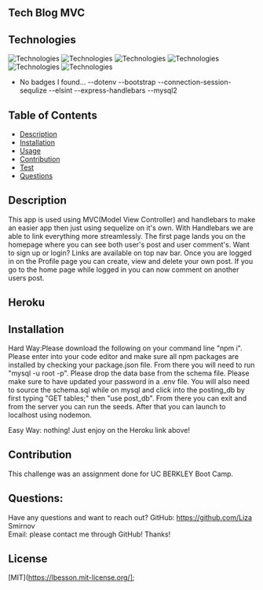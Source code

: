 ## Tech Blog MVC

## Technologies
![Technologies](https://img.shields.io/badge/-Git-F05032?logo=Git&logoColor=white)
![Technologies](https://img.shields.io/badge/-JavaScript-007396?logo=JavaScript&logoColor=white)
![Technologies](https://img.shields.io/badge/Express.js-000000?style=for-the-badge&logo=express&logoColor=white)
![Technologies](https://img.shields.io/badge/-npm-CB3837?logo=npm&logoColor=white)
![Technologies](https://img.shields.io/badge/-MySQL-4479A1?logo=MySQL&logoColor=white)
![Technologies](https://img.shields.io/badge/Sequelize-52B0E7?style=for-the-badge&logo=Sequelize&logoColor=white)
- No badges I found...
--dotenv
--bootstrap
--connection-session-sequlize
--elsint
--express-handlebars
--mysql2


## Table of Contents
* [Description](#description)
* [Installation](#installation)
* [Usage](#usage)
* [Contribution](#contribution)
* [Test](#test)
* [Questions](#questions)

## Description
This app is used using MVC(Model View Controller) and handlebars to make an easier app then just using sequelize on it's own. With Handlebars we are able to link everything more streamlessly. The first page lands you on the homepage where you can see both user's post and user comment's. Want to sign up or login? Links are available on top nav bar. Once you are logged in on the Profile page you can create, view and delete your own post. If you go to the home page while logged in you can now comment on another users post. 

## Heroku


## Installation
Hard Way:Please download the following on your command line "npm i". Please enter into your code editor and make sure all npm packages are installed by checking your package.json file. From there you will need to run "mysql -u root -p". Please drop the data base from the schema file. Please make sure to have updated your password in a .env file. You will also need to source the schema.sql while on mysql and click into the posting_db by first typing "GET tables;" then "use post_db". From there you can exit and from the server you can run the seeds. After that you can launch to localhost using nodemon. 

Easy Way: nothing! Just enjoy on the Heroku link above!

## Contribution
This challenge was an assignment done for UC BERKLEY Boot Camp. 

## Questions:
Have any questions and want to reach out?
GitHub: https://github.com/Liza Smirnov  
Email: please contact me through GitHub! Thanks!

## License
[MIT](https://lbesson.mit-license.org/];
